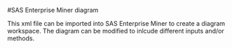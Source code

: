 #SAS Enterprise Miner diagram

This xml file can be imported into SAS Enterprise Miner to create a diagram workspace. The diagram can be modified to inlcude
different inputs and/or methods.
